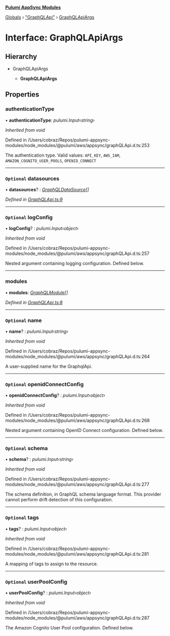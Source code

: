 **[Pulumi AppSync Modules](../README.md)**

[Globals](../README.md) › ["GraphQLApi"](../modules/_graphqlapi_.md) › [GraphQLApiArgs](_graphqlapi_.graphqlapiargs.md)

# Interface: GraphQLApiArgs

## Hierarchy

* GraphQLApiArgs

  * **GraphQLApiArgs**

## Properties

###  authenticationType

• **authenticationType**: *pulumi.Input‹string›*

*Inherited from void*

Defined in /Users/cobraz/Repos/pulumi-appsync-modules/node_modules/@pulumi/aws/appsync/graphQLApi.d.ts:253

The authentication type. Valid values: `API_KEY`, `AWS_IAM`, `AMAZON_COGNITO_USER_POOLS`, `OPENID_CONNECT`

___

### `Optional` datasources

• **datasources**? : *[GraphQLDataSource](../classes/_graphqldatasource_.graphqldatasource.md)[]*

*Defined in [GraphQLApi.ts:9](https://github.com/Bjerkio/pulumi-appsync-modules/blob/5648fe6/src/GraphQLApi.ts#L9)*

___

### `Optional` logConfig

• **logConfig**? : *pulumi.Input‹object›*

*Inherited from void*

Defined in /Users/cobraz/Repos/pulumi-appsync-modules/node_modules/@pulumi/aws/appsync/graphQLApi.d.ts:257

Nested argument containing logging configuration. Defined below.

___

###  modules

• **modules**: *[GraphQLModule](../classes/_graphqlmodule_.graphqlmodule.md)[]*

*Defined in [GraphQLApi.ts:8](https://github.com/Bjerkio/pulumi-appsync-modules/blob/5648fe6/src/GraphQLApi.ts#L8)*

___

### `Optional` name

• **name**? : *pulumi.Input‹string›*

*Inherited from void*

Defined in /Users/cobraz/Repos/pulumi-appsync-modules/node_modules/@pulumi/aws/appsync/graphQLApi.d.ts:264

A user-supplied name for the GraphqlApi.

___

### `Optional` openidConnectConfig

• **openidConnectConfig**? : *pulumi.Input‹object›*

*Inherited from void*

Defined in /Users/cobraz/Repos/pulumi-appsync-modules/node_modules/@pulumi/aws/appsync/graphQLApi.d.ts:268

Nested argument containing OpenID Connect configuration. Defined below.

___

### `Optional` schema

• **schema**? : *pulumi.Input‹string›*

*Inherited from void*

Defined in /Users/cobraz/Repos/pulumi-appsync-modules/node_modules/@pulumi/aws/appsync/graphQLApi.d.ts:277

The schema definition, in GraphQL schema language format. This provider cannot perform drift detection of this configuration.

___

### `Optional` tags

• **tags**? : *pulumi.Input‹object›*

*Inherited from void*

Defined in /Users/cobraz/Repos/pulumi-appsync-modules/node_modules/@pulumi/aws/appsync/graphQLApi.d.ts:281

A mapping of tags to assign to the resource.

___

### `Optional` userPoolConfig

• **userPoolConfig**? : *pulumi.Input‹object›*

*Inherited from void*

Defined in /Users/cobraz/Repos/pulumi-appsync-modules/node_modules/@pulumi/aws/appsync/graphQLApi.d.ts:287

The Amazon Cognito User Pool configuration. Defined below.